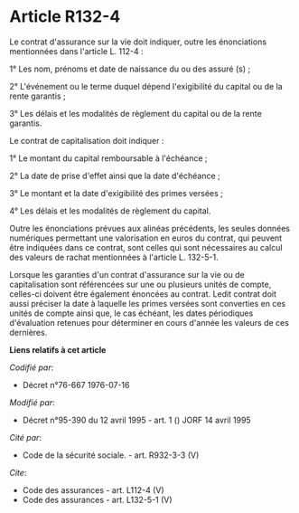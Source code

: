 # Article R132-4

Le contrat d'assurance sur la vie doit indiquer, outre les énonciations mentionnées dans l'article L. 112-4 : 

1° Les nom, prénoms et date de naissance du ou des assuré (s) ; 

2° L'événement ou le terme duquel dépend l'exigibilité du capital ou de la rente garantis ; 

3° Les délais et les modalités de règlement du capital ou de la rente garantis. 

Le contrat de capitalisation doit indiquer : 

1° Le montant du capital remboursable à l'échéance ; 

2° La date de prise d'effet ainsi que la date d'échéance ; 

3° Le montant et la date d'exigibilité des primes versées ; 

4° Les délais et les modalités de règlement du capital. 

Outre les énonciations prévues aux alinéas précédents, les seules données numériques permettant une valorisation en euros du
contrat, qui peuvent être indiquées dans ce contrat, sont celles qui sont nécessaires au calcul des valeurs de rachat
mentionnées à l'article L. 132-5-1. 

Lorsque les garanties d'un contrat d'assurance sur la vie ou de capitalisation sont référencées sur une ou plusieurs unités
de compte, celles-ci doivent être également énoncées au contrat. Ledit contrat doit aussi préciser la date à laquelle les
primes versées sont converties en ces unités de compte ainsi que, le cas échéant, les dates périodiques d'évaluation retenues
pour déterminer en cours d'année les valeurs de ces dernières.

**Liens relatifs à cet article**

_Codifié par_:

  - Décret n°76-667 1976-07-16

_Modifié par_:

  - Décret n°95-390 du 12 avril 1995 - art. 1 () JORF 14 avril 1995

_Cité par_:

  - Code de la sécurité sociale. - art. R932-3-3 (V)

_Cite_:

  - Code des assurances - art. L112-4 (V)
  - Code des assurances - art. L132-5-1 (V)
